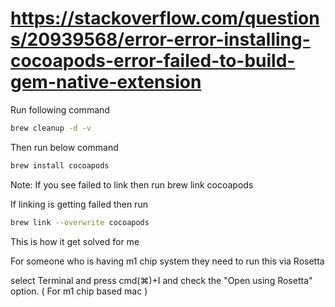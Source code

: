 # https://stackoverflow.com/questions/20939568/error-error-installing-cocoapods-error-failed-to-build-gem-native-extension

Run following command
```sh
brew cleanup -d -v 
```

Then run below command
```sh
brew install cocoapods 
```
Note: If you see failed to link then run brew link cocoapods

If linking is getting failed then run
```sh
brew link --overwrite cocoapods
```

This is how it get solved for me

For someone who is having m1 chip system they need to run this via Rosetta

select Terminal and press cmd(⌘)+I and check the "Open using Rosetta" option. ( For m1 chip based mac )